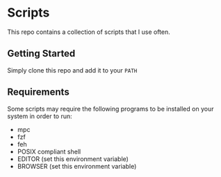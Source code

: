 # Scripts #
This repo contains a collection of scripts that I use often.

## Getting Started ##
Simply clone this repo and add it to your `PATH`

## Requirements ##
Some scripts may require the following programs to be installed on your system
in order to run:
- mpc
- fzf
- feh
- POSIX compliant shell
- EDITOR (set this environment variable)
- BROWSER (set this environment variable)

